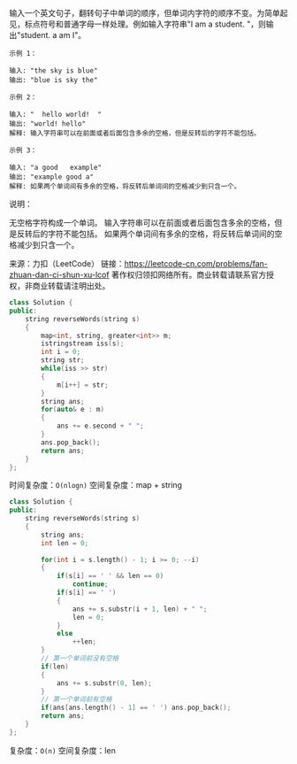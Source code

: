 输入一个英文句子，翻转句子中单词的顺序，但单词内字符的顺序不变。为简单起见，标点符号和普通字母一样处理。例如输入字符串"I am a student. "，则输出"student. a am I"。

 ```
示例 1：

输入: "the sky is blue"
输出: "blue is sky the"

示例 2：

输入: "  hello world!  "
输出: "world! hello"
解释: 输入字符串可以在前面或者后面包含多余的空格，但是反转后的字符不能包括。

示例 3：

输入: "a good   example"
输出: "example good a"
解释: 如果两个单词间有多余的空格，将反转后单词间的空格减少到只含一个。
 ```


说明：

无空格字符构成一个单词。
输入字符串可以在前面或者后面包含多余的空格，但是反转后的字符不能包括。
如果两个单词间有多余的空格，将反转后单词间的空格减少到只含一个。

来源：力扣（LeetCode）
链接：https://leetcode-cn.com/problems/fan-zhuan-dan-ci-shun-xu-lcof
著作权归领扣网络所有。商业转载请联系官方授权，非商业转载请注明出处。



```cpp
class Solution {
public:
    string reverseWords(string s) 
    {
        map<int, string, greater<int>> m;
        istringstream iss(s);
        int i = 0;
        string str;
        while(iss >> str)
        {
            m[i++] = str;
        }
        string ans;
        for(auto& e : m)
        {
            ans += e.second + " ";
        }
        ans.pop_back();
        return ans;
    }
};
```

时间复杂度：`O(nlogn)` 空间复杂度：map + string



```cpp
class Solution {
public:
    string reverseWords(string s) 
    {
        string ans;
        int len = 0;
        
        for(int i = s.length() - 1; i >= 0; --i)
        {
            if(s[i] == ' ' && len == 0)
                continue;
            if(s[i] == ' ')
            {
                ans += s.substr(i + 1, len) + " ";
                len = 0;
            }
            else
                ++len;
        }
        // 第一个单词前没有空格
        if(len)
        {
            ans += s.substr(0, len);
        }
        // 第一个单词前有空格
        if(ans[ans.length() - 1] == ' ') ans.pop_back();
        return ans;
    }
};
```

复杂度：`O(n)` 空间复杂度：len